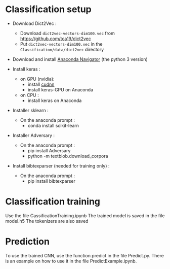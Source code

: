 # Classification setup

- Download Dict2Vec :
	- Download `dict2vec-vectors-dim100.vec` from  https://github.com/tca19/dict2vec
	- Put `dict2vec-vectors-dim100.vec` in the `Classification/data/dict2vec` directory
	
- Download and install [Anaconda Navigator](https://www.anaconda.com/distribution/) (the python 3 version)

- Install keras :
	- on GPU (nvidia):
		- install [cudnn](https://developer.nvidia.com/cudnn)
		- install keras-GPU on Anaconda
 	- on CPU :
		- install keras on Anaconda

- Installer sklearn :
	- On the anaconda prompt :
		- conda install scikit-learn

- Installer Adversary :
	- On the anaconda prompt :
		- pip install Adversary
		- python -m textblob.download_corpora
		
- Install bibtexparser (needed for training only) :
	- On the anaconda prompt :
		- pip install bibtexparser

# Classification training

Use the file CassificationTraining.ipynb
The trained model is saved in the file model.h5
The tokenizers are also saved

# Prediction

To use the trained CNN, use the function predict in the file Predict.py. There is an example on how to use it in the file PredictExample.ipynb.